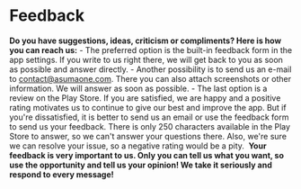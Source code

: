 # Feedback

__Do you have suggestions, ideas, criticism or compliments? Here is how you can reach us:__
    - The preferred option is the built-in feedback form in the app settings. If you write to us right there, we will get back to you as soon as possible and answer directly.
    - Another possibility is to send us an e-mail to contact@asumaone.com. There you can also attach screenshots or other information. We will answer as soon as possible.
    - The last option is a review on the Play Store. If you are satisfied, we are happy and a positive rating motivates us to continue to give our best and improve the app. But if you're dissatisfied, it is better to send us an email or use the feedback form to send us your feedback. There is only 250 characters available in the Play Store to answer, so we can't answer your questions there. Also, we're sure we can resolve your issue, so a negative rating would be a pity.
​
__Your feedback is very important to us. Only you can tell us what you want, so use the opportunity and tell us your opinion! We take it seriously and respond to every message!__